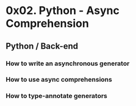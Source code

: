 # 0x02. Python - Async Comprehension
## Python / Back-end

### How to write an asynchronous generator
### How to use async comprehensions
### How to type-annotate generators
